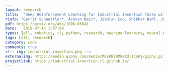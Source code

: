 ```yaml
---
layout: research
title:  "Deep Reinforcement Learning for Industrial Insertion Tasks with Visual Inputs and Natural Rewards."
rinfo: "Gerrit Schoettler*, Ashvin Nair*, Jianlan Luo, Shikhar Bahl, Juan Aparicio Ojea, Eugen Solowjow, Sergey Levine.  IROS 2020."
pdf: https://arxiv.org/abs/1906.05841
date:   2019-07-14 1:07:00
types: [all, robotics, rl, python, research, machine-learning, neural-nets]
tags: [all, research]
category: code
comments: true
<!-- img: industrial_insertion.png -->
externalimg: https://media.giphy.com/media/MEvKBV9MGXIUl1CoKj/giphy.gif
projectlink: https://industrial-insertion-rl.github.io/
---
```

